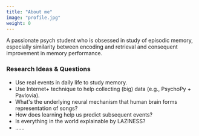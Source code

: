 ```yaml
---
title: "About me"
image: "profile.jpg"
weight: 0
---
```


<!-- This is **Introduction**, a minimalist website theme made for [Hugo](https://gohugo.io). -->
A passionate psych student who is obsessed in study of episodic memory, especially similarity between encoding and retrieval and consequent improvement in memory performance.

### Research Ideas & Questions

* Use real events in daily life to study memory.
* Use Internet+ technique to help collecting (big) data (e.g., PsychoPy + Pavlovia).
* What's the underlying neural mechanism that human brain forms representation of songs?
* How does learning help us predict subsequent events?
* Is everything in the world explainable by LAZINESS?
* ......
